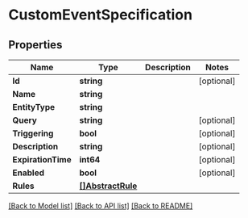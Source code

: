 # CustomEventSpecification

## Properties

Name | Type | Description | Notes
------------ | ------------- | ------------- | -------------
**Id** | **string** |  | [optional] 
**Name** | **string** |  | 
**EntityType** | **string** |  | 
**Query** | **string** |  | [optional] 
**Triggering** | **bool** |  | [optional] 
**Description** | **string** |  | [optional] 
**ExpirationTime** | **int64** |  | [optional] 
**Enabled** | **bool** |  | [optional] 
**Rules** | [**[]AbstractRule**](AbstractRule.md) |  | 

[[Back to Model list]](../README.md#documentation-for-models) [[Back to API list]](../README.md#documentation-for-api-endpoints) [[Back to README]](../README.md)


